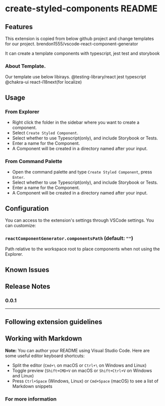 # create-styled-components README

## Features
This extension is copied from below github project and change templates for our project.
brendon1555/vscode-react-component-generator 

It can create a template components with typescript, jest test and storybook
### About Template.
Our template use below libirays.
@testing-library/react
jest
typescript
@chakra-ui
react-i18next(for localize)

## Usage

### From Explorer

- Right click the folder in the sidebar where you want to create a component.
- Select `Create Styled Component`.
- Select whether to use Typescript(only), and include Storybook or Tests.
- Enter a name for the Component.
- A Component will be created in a directory named after your input.

### From Command Palette

- Open the command palette and type `Create Styled Component`, press `Enter`.
- Select whether to use Typescript(only), and include Storybook or Tests.
- Enter a name for the Component.
- A Component will be created in a directory named after your input.


## Configuration

You can access to the extension's settings through VSCode settings. You can customize:

### `reactComponentGenerator.componentsPath` (default: `""`)
Path relative to the workspace root to place components when not using the Explorer.



## Known Issues


## Release Notes


### 0.0.1


-----------------------------------------------------------------------------------------------------------
## Following extension guidelines


## Working with Markdown

**Note:** You can author your README using Visual Studio Code.  Here are some useful editor keyboard shortcuts:

* Split the editor (`Cmd+\` on macOS or `Ctrl+\` on Windows and Linux)
* Toggle preview (`Shift+CMD+V` on macOS or `Shift+Ctrl+V` on Windows and Linux)
* Press `Ctrl+Space` (Windows, Linux) or `Cmd+Space` (macOS) to see a list of Markdown snippets

### For more information
